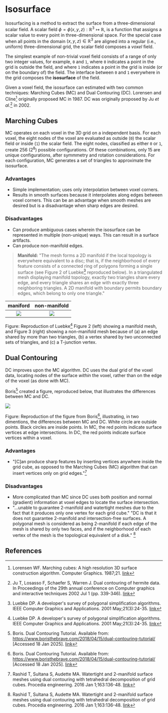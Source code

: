# Isosurface

Isosurfacing is a method to extract the surface from a three-dimensional scalar field.
A scalar field $\phi = \phi(x, y, z): \mathbb{R}^3 \mapsto \mathbb{R}$,
is a function that assigns a scalar value to every point in three-dimensional space.
For the special case when all points in the domain $(x, y, z) \in \mathbb{R}^3$ are aligned into a
regular (i.e., uniform) three-dimensional grid, the scalar field composes a *voxel* field.

The simplest example of non-trivial voxel field consists of a range of only two integer values, for example,
`0` and `1`, where `0` indicates a point in the grid is outside the field, and where `1` indicates a
point in the grid is inside (or on the boundary of) the field.  The interface between `0` and `1` everywhere in the grid composes the **isosurface** of the field.

Given a voxel field, the isosurface can estimated with two common techniques: Marching Cubes (MC) and Dual Contouring (DC).  Lorensen and Cline[^Lorensen_1987] originally proposed MC in 1987.  DC was originally proposed by Ju *et al.*[^Ju_2002] in 2002.

## Marching Cubes

MC operates on each voxel in the 3D grid on a independent basis.
For each voxel, the eight nodes of the voxel are evaluated as outside (`0`) the scalar field or inside (`1`) the scalar field.  The eight nodes, classified as either `0` or `1`, create 256 ($2^8$) possible configurations.  Of these combinations, only 15 are unique configurations, after symmmetry and rotation considerations.  For each configuration, MC generates a set of triangles to approximate the isosurface.

### Advantages

* Simple implementation; uses only interpolation between voxel corners.
* Results in smooth surfaces because it interpolates along edges between voxel corners.  This can be an advantage when smooth meshes are desired but is a disadvantage when sharp edges are desired.

### Disadvantages

* Can produce ambiguous cases wherein the isosurface can be represented in multiple (non-unique) ways.  This can result in a surface artifacts.
* Can produce non-manifold edges.

> **Manifold:** "The mesh forms a 2D manifold if the local topology is everywhere equivalent to a disc; that is, if the neighborhood of every feature consists of a connected ring of polygons forming a single surface (see Figure 2 of Luebke[^Luebke_2001] reproduced below). In a triangulated mesh displaying manifold topology, exactly two triangles share every edge, and every triangle shares an edge with exactly three neighboring triangles. A 2D manifold with boundary permits boundary edges, which belong to only one triangle."

maniford | non-manifold
:---: | :---:
![](img/Luebke_2001_manifold.png) | ![](img/Luebke_2001_non-manifold.png)

Figure: Reproduction of Luebke[^Luebke_2001] Figure 2 (left) showing a manifold mesh, and Figure 3 (right) showing a non-manifold mesh because of (a) an edge shared by more than two triangles, (b) a vertex shared by two unconnected sets of triangles, and (c) a T-junction vertex.

## Dual Contouring

DC improves upon the MC algorithm.  DC uses the dual grid of the voxel data, locating nodes of the surface *within* the voxel, rather than on the edge of the voxel (as done with MC).

Boris[^Boris_2025] created a figure, reproduced below, that illustrates the differences between MC and DC.

![](img/Boris_MC_DC.png)

Figure: Reproduction of the figure from Boris[^Boris_2025], illustrating, in two dimentions, the differences between MC and DC.  White circle are outside points.  Black circles are inside points.  In MC, the red points indicate surface vertices at edge intersections.  In DC, the red points indicate surface vertices within a voxel.

### Advantages

* "[C]an produce sharp features by inserting vertices anywhere inside the grid cube, as opposed to the Marching Cubes (MC) algorithm that can insert vertices only on grid edges."[^Rashid_2016]

### Disadvantages

* More complicated than MC since DC uses both position and normal (gradient) information at voxel edges to locate the surface intersection.
* "...unable to guarantee 2-manifold and watertight meshes due to the fact that it produces only one vertex for each grid cube." "DC is that it does not guarantee 2-manifold and intersection-free surfaces. A polygonal mesh is considered as being 2-manifold if each edge of the mesh is shared by only two faces, and if the neighborhood of each vertex of the mesh is the topological equivalent of a disk." [^Rashid_2016]


## References

[^Lorensen_1987]: Lorensen WF. Marching cubes: A high resolution 3D surface construction algorithm. Computer Graphics. 1987;21. [link](http://academy.cba.mit.edu/classes/scanning_printing/MarchingCubes.pdf)

[^Ju_2002]: Ju T, Losasso F, Schaefer S, Warren J. Dual contouring of hermite data. In Proceedings of the 29th annual conference on Computer graphics and interactive techniques 2002 Jul 1 (pp. 339-346).  [link](https://dl.acm.org/doi/pdf/10.1145/566570.566586)

[^Luebke_2001]: Luebke DP. A developer's survey of polygonal simplification algorithms. IEEE Computer Graphics and Applications. 2001 May;21(3):24-35. [link](https://ieeexplore.ieee.org/iel5/38/19913/00920624.pdf)

[^Boris_2025]: Boris. Dual Contouring Tutorial. Available from: https://www.boristhebrave.com/2018/04/15/dual-contouring-tutorial/ [Accessed 18 Jan 2025]. [link](https://www.boristhebrave.com/2018/04/15/dual-contouring-tutorial/)

[^Rashid_2016]: Rashid T, Sultana S, Audette MA. Watertight and 2-manifold surface meshes using dual contouring with tetrahedral decomposition of grid cubes. Procedia engineering. 2016 Jan 1;163:136-48. [link](https://doi.org/10.1016/j.proeng.2016.11.037)
